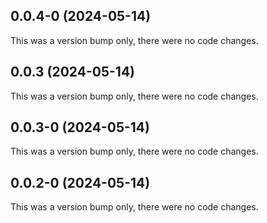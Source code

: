 ## 0.0.4-0 (2024-05-14)

This was a version bump only, there were no code changes.

## 0.0.3 (2024-05-14)

This was a version bump only, there were no code changes.

## 0.0.3-0 (2024-05-14)

This was a version bump only, there were no code changes.

## 0.0.2-0 (2024-05-14)

This was a version bump only, there were no code changes.